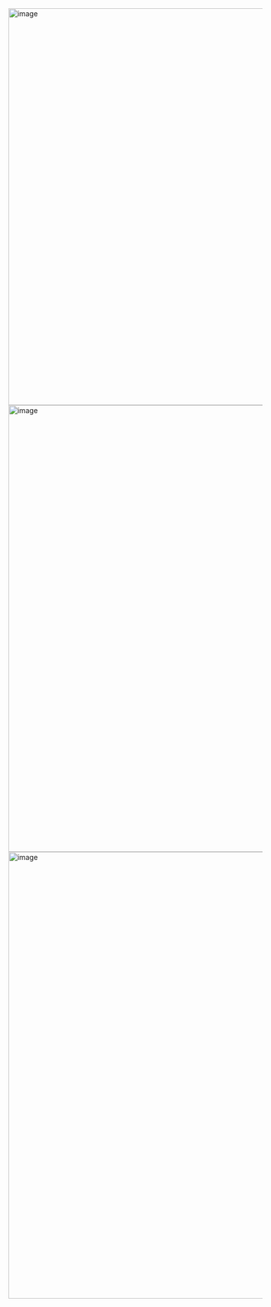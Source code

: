 <img width="958" height="787" alt="image" src="https://github.com/user-attachments/assets/14391577-6450-4f80-a715-8ed60228c439" />

<img width="1067" height="886" alt="image" src="https://github.com/user-attachments/assets/5d81bcb9-b0e7-4f6d-98ec-eb7f025d3633" />

<img width="1067" height="886" alt="image" src="https://github.com/user-attachments/assets/cc0ebfe5-6b21-4385-84c2-3ad1cf072b91" />
